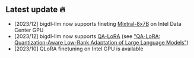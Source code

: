 ## Latest update 🔥

- [2023/12] bigdl-llm now supports fineting [Mixtral-8x7B](./mixtral-finetune/) on Intel Data Center GPU
- [2023/12] bigdl-llm now supports [QA-LoRA](https://arxiv.org/abs/2309.14717) (see ["QA-LoRA: Quantization-Aware Low-Rank Adaptation of Large Language Models"](https://arxiv.org/abs/2309.14717))
- [2023/10] QLoRA finetuning on Intel GPU is available